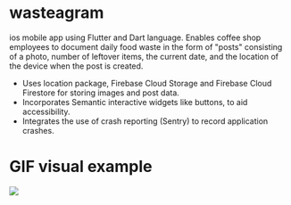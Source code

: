 # wasteagram
ios mobile app using Flutter and Dart language. Enables coffee shop employees to document daily food waste in the form of "posts" consisting of a photo, number of leftover items, the current date, and the location of the device when the post is created. 
- Uses location package, Firebase Cloud Storage and Firebase Cloud Firestore for storing images and post data.
- Incorporates Semantic interactive widgets like buttons, to aid accessibility.
- Integrates the use of crash reporting (Sentry) to record application crashes.

# GIF visual example
![](https://github.com/amereprogram/wasteagram/blob/main/wasteagram.GIF)
